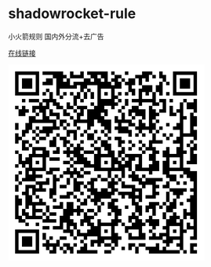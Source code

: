 <!--
 * @Author: flkgit 26158700+flkGit@users.noreply.github.com
 * @Date: 2025-01-14 13:16:08
 * @LastEditors: flkgit 26158700+flkGit@users.noreply.github.com
 * @LastEditTime: 2025-01-14 13:31:37
 * @FilePath: /shadowrocket-rule/README.md
 * @Description:
 *
 * Copyright (c) 2025 by 26158700+flkGit@users.noreply.github.com, All Rights Reserved.
-->

# shadowrocket-rule

小火箭规则
国内外分流+去广告

[在线链接](https://raw.githubusercontent.com/flkGit/shadowrocket-rule/refs/heads/main/sr_bypass_adblock.conf)

![](1_1032165309_171_85_3_974476456_add127211974745056e3f8b3fd72cfae.png)

